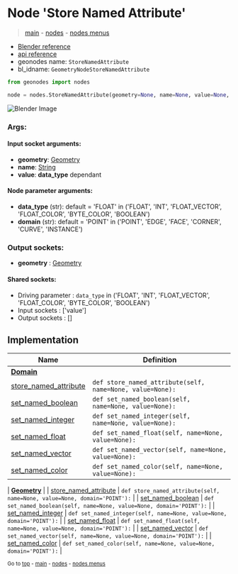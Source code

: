 # Node 'Store Named Attribute'

> [main](../structure.md) - [nodes](nodes.md) - [nodes menus](nodes_menus.md)

- [Blender reference](https://docs.blender.org/manual/en/latest/modeling/geometry_nodes/attribute/store_named_attribute.html)
- [api reference](https://docs.blender.org/api/current/bpy.types.GeometryNodeStoreNamedAttribute.html)
- geonodes name: `StoreNamedAttribute`
- bl_idname: `GeometryNodeStoreNamedAttribute`

```python
from geonodes import nodes

node = nodes.StoreNamedAttribute(geometry=None, name=None, value=None, data_type='FLOAT', domain='POINT')
```

![Blender Image](https://docs.blender.org/manual/en/latest/_images/node-types_GeometryNodeStoreNamedAttribute.webp)

### Args:

#### Input socket arguments:

- **geometry**: [Geometry](Geometry.md)
- **name**: [String](String.md)
- **value**: **data_type** dependant

#### Node parameter arguments:

- **data_type** (str): default = 'FLOAT' in ('FLOAT', 'INT', 'FLOAT_VECTOR', 'FLOAT_COLOR', 'BYTE_COLOR', 'BOOLEAN')
- **domain** (str): default = 'POINT' in ('POINT', 'EDGE', 'FACE', 'CORNER', 'CURVE', 'INSTANCE')

### Output sockets:

- **geometry** : [Geometry](Geometry.md)

#### Shared sockets:

- Driving parameter : ``data_type`` in ('FLOAT', 'INT', 'FLOAT_VECTOR', 'FLOAT_COLOR', 'BYTE_COLOR', 'BOOLEAN')
- Input sockets  : ['value']
- Output sockets : []
## Implementation

| Name | Definition |
|------|------------|
| **[Domain](Domain.md)** |
| [store_named_attribute](Domain.md#store_named_attribute) | `def store_named_attribute(self, name=None, value=None):` |
| [set_named_boolean](Domain.md#set_named_boolean) | `def set_named_boolean(self, name=None, value=None):` |
| [set_named_integer](Domain.md#set_named_integer) | `def set_named_integer(self, name=None, value=None):` |
| [set_named_float](Domain.md#set_named_float) | `def set_named_float(self, name=None, value=None):` |
| [set_named_vector](Domain.md#set_named_vector) | `def set_named_vector(self, name=None, value=None):` |
| [set_named_color](Domain.md#set_named_color) | `def set_named_color(self, name=None, value=None):` |

| **[Geometry](Geometry.md)** |
| [store_named_attribute](Geometry.md#store_named_attribute) | `def store_named_attribute(self, name=None, value=None, domain='POINT'):` |
| [set_named_boolean](Geometry.md#set_named_boolean) | `def set_named_boolean(self, name=None, value=None, domain='POINT'):` |
| [set_named_integer](Geometry.md#set_named_integer) | `def set_named_integer(self, name=None, value=None, domain='POINT'):` |
| [set_named_float](Geometry.md#set_named_float) | `def set_named_float(self, name=None, value=None, domain='POINT'):` |
| [set_named_vector](Geometry.md#set_named_vector) | `def set_named_vector(self, name=None, value=None, domain='POINT'):` |
| [set_named_color](Geometry.md#set_named_color) | `def set_named_color(self, name=None, value=None, domain='POINT'):` |

<sub>Go to [top](#node-Store-Named-Attribute) - [main](../structure.md) - [nodes](nodes.md) - [nodes menus](nodes_menus.md)</sub>

